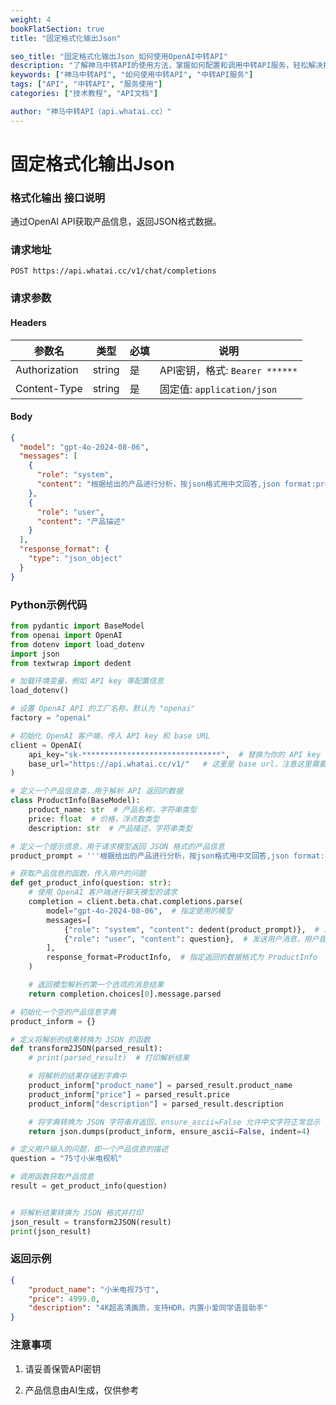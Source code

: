 ```yaml
---
weight: 4
bookFlatSection: true
title: "固定格式化输出Json"

seo_title: "固定格式化输出Json_如何使用OpenAI中转API"
description: "了解神马中转API的使用方法，掌握如何配置和调用中转API服务，轻松解决接口调用难题。"
keywords: ["神马中转API", "如何使用中转API", "中转API服务"]
tags: ["API", "中转API", "服务使用"]
categories: ["技术教程", "API文档"]

author: "神马中转API（api.whatai.cc）"
---
```


# 固定格式化输出Json


### **格式化输出 接口说明**


通过OpenAI API获取产品信息，返回JSON格式数据。

### **请求地址**


`POST https://api.whatai.cc/v1/chat/completions`

### **请求参数**


#### **Headers**


| **参数名** | **类型** | **必填** | **说明** |
| --- | --- | --- | --- |
| Authorization | string | 是 | API密钥，格式: `Bearer ******` |
| Content-Type | string | 是 | 固定值: `application/json` |

#### **Body**

```json
{
  "model": "gpt-4o-2024-08-06",
  "messages": [
    {
      "role": "system",
      "content": "根据给出的产品进行分析，按json格式用中文回答,json format:product_name, price, description."
    },
    {
      "role": "user",
      "content": "产品描述"
    }
  ],
  "response_format": {
    "type": "json_object"
  }
}
```


### **Python示例代码**


```python
from pydantic import BaseModel
from openai import OpenAI
from dotenv import load_dotenv
import json
from textwrap import dedent

# 加载环境变量，例如 API key 等配置信息
load_dotenv()

# 设置 OpenAI API 的工厂名称，默认为 "openai"
factory = "openai"

# 初始化 OpenAI 客户端，传入 API key 和 base URL
client = OpenAI(
    api_key="sk-*******************************",  # 替换为你的 API key
    base_url="https://api.whatai.cc/v1/"   # 这里是 base url，注意这里需要 /v1/
)

# 定义一个产品信息类，用于解析 API 返回的数据
class ProductInfo(BaseModel):
    product_name: str  # 产品名称，字符串类型
    price: float  # 价格，浮点数类型
    description: str  # 产品描述，字符串类型

# 定义一个提示信息，用于请求模型返回 JSON 格式的产品信息
product_prompt = '''根据给出的产品进行分析，按json格式用中文回答,json format:product_name, price, description.'''

# 获取产品信息的函数，传入用户的问题
def get_product_info(question: str):
    # 使用 OpenAI 客户端进行聊天模型的请求
    completion = client.beta.chat.completions.parse(
        model="gpt-4o-2024-08-06",  # 指定使用的模型
        messages=[
            {"role": "system", "content": dedent(product_prompt)},  # 发送系统消息，设置模型的行为
            {"role": "user", "content": question},  # 发送用户消息，用户提出问题
        ],
        response_format=ProductInfo,  # 指定返回的数据格式为 ProductInfo
    )

    # 返回模型解析的第一个选项的消息结果
    return completion.choices[0].message.parsed

# 初始化一个空的产品信息字典
product_inform = {}

# 定义将解析的结果转换为 JSON 的函数
def transform2JSON(parsed_result):
    # print(parsed_result)  # 打印解析结果

    # 将解析的结果存储到字典中
    product_inform["product_name"] = parsed_result.product_name
    product_inform["price"] = parsed_result.price
    product_inform["description"] = parsed_result.description

    # 将字典转换为 JSON 字符串并返回，ensure_ascii=False 允许中文字符正常显示
    return json.dumps(product_inform, ensure_ascii=False, indent=4)

# 定义用户输入的问题，即一个产品信息的描述
question = "75寸小米电视机"

# 调用函数获取产品信息
result = get_product_info(question)


# 将解析结果转换为 JSON 格式并打印
json_result = transform2JSON(result)
print(json_result)
```

### **返回示例**
```json
{
    "product_name": "小米电视75寸",
    "price": 4999.0,
    "description": "4K超高清画质，支持HDR，内置小爱同学语音助手"
}
```

### **注意事项**

1.   请妥善保管API密钥

2.   产品信息由AI生成，仅供参考